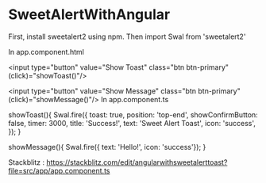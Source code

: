 # SweetAlertWithAngular

First, install sweetalert2 using npm. Then import Swal from 'sweetalert2'

In app.component.html

<input type="button" value="Show Toast" class="btn btn-primary" (click)="showToast()"/>

<input type="button" value="Show Message" class="btn btn-primary" (click)="showMessage()"/>
In app.component.ts

showToast(){
Swal.fire({ toast: true, position: 'top-end', showConfirmButton: false, timer: 3000, title: 'Success!', text: 'Sweet Alert Toast', icon: 'success', });
  }

  showMessage(){
    Swal.fire({ text: 'Hello!', icon: 'success'});
  }

Stackblitz : https://stackblitz.com/edit/angularwithsweetalerttoast?file=src/app/app.component.ts
